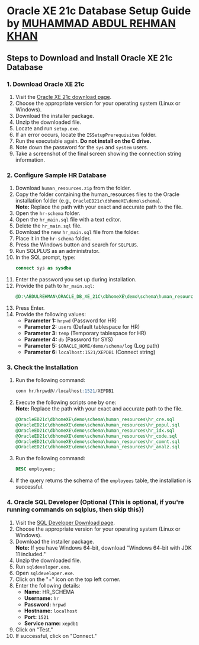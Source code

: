 # Oracle XE 21c Database Setup Guide by [MUHAMMAD ABDUL REHMAN KHAN](https://github.com/mabdulrehmankhan)

## Steps to Download and Install Oracle XE 21c Database

### 1. Download Oracle XE 21c
1. Visit the [Oracle XE 21c download page](https://www.oracle.com/database/technologies/xe-downloads.html).
2. Choose the appropriate version for your operating system (Linux or Windows).
3. Download the installer package.
4. Unzip the downloaded file.
5. Locate and run `setup.exe`.
6. If an error occurs, locate the `ISSetupPrerequisites` folder.
7. Run the executable again. **Do not install on the C drive.**
8. Note down the password for the `sys` and `system` users.
9. Take a screenshot of the final screen showing the connection string information.

### 2. Configure Sample HR Database
1. Download `human_resources.zip` from the folder.
2. Copy the folder containing the human_resources files to the Oracle installation folder (e.g., `OracleED21c\dbhomeXE\demo\schema`).  
   **Note:** Replace the path with your exact and accurate path to the file.
3. Open the `hr-schema` folder.
4. Open the `hr_main.sql` file with a text editor.
5. Delete the `hr_main.sql` file.
6. Download the new `hr_main.sql` file from the folder.
7. Place it in the `hr-schema` folder.
8. Press the Windows button and search for `SQLPLUS`.
9. Run SQLPLUS as an administrator.
10. In the SQL prompt, type:
    ```sql
    connect sys as sysdba
    ```
11. Enter the password you set up during installation.
12. Provide the path to `hr_main.sql`:
    ```sql
    @D:\ABDULREHMAN\ORACLE_DB_XE_21C\dbhomeXE\demo\schema\human_resources\hr_main.sql
    ```
13. Press Enter.
14. Provide the following values:
    - **Parameter 1:** `hrpwd` (Password for HR)
    - **Parameter 2:** `users` (Default tablespace for HR)
    - **Parameter 3:** `temp` (Temporary tablespace for HR)
    - **Parameter 4:** `db` (Password for SYS)
    - **Parameter 5:** `$ORACLE_HOME/demo/schema/log` (Log path)
    - **Parameter 6:** `localhost:1521/XEPDB1` (Connect string)

### 3. Check the Installation
1. Run the following command:
    ```sql
    conn hr/hrpwd@//localhost:1521/XEPDB1
    ```
2. Execute the following scripts one by one:  
   **Note:** Replace the path with your exact and accurate path to the file.
    ```sql
    @OracleED21c\dbhomeXE\demo\schema\human_resources\hr_cre.sql
    @OracleED21c\dbhomeXE\demo\schema\human_resources\hr_popul.sql
    @OracleED21c\dbhomeXE\demo\schema\human_resources\hr_idx.sql
    @OracleED21c\dbhomeXE\demo\schema\human_resources\hr_code.sql
    @OracleED21c\dbhomeXE\demo\schema\human_resources\hr_comnt.sql
    @OracleED21c\dbhomeXE\demo\schema\human_resources\hr_analz.sql
    ```
3. Run the following command:
    ```sql
    DESC employees;
    ```
4. If the query returns the schema of the `employees` table, the installation is successful.

### 4. Oracle SQL Developer (Optional {This is optional, if you're running commands on sqlplus, then skip this})
1. Visit the [SQL Developer Download page](https://www.oracle.com/database/sqldeveloper/technologies/download/).
2. Choose the appropriate version for your operating system (Linux or Windows).
3. Download the installer package.  
   **Note:** If you have Windows 64-bit, download "Windows 64-bit with JDK 11 included."
4. Unzip the downloaded file.
5. Run `sqldeveloper.exe`.
6. Open `sqldeveloper.exe`.
7. Click on the "+" icon on the top left corner.
8. Enter the following details:
    - **Name:** HR_SCHEMA
    - **Username:** `hr`
    - **Password:** `hrpwd`
    - **Hostname:** `localhost`
    - **Port:** `1521`
    - **Service name:** `xepdb1`
9. Click on "Test."
10. If successful, click on "Connect."
